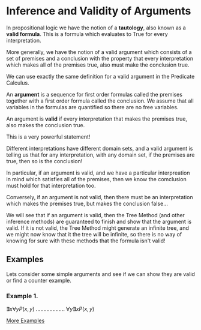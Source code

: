 # Inference and Validity of Arguments

In propositional logic we have the notion of a **tautology**, also known as a **valid formula**.
This is a formula which evaluates to True for every interpretation. 

More generally, we have the
notion of a valid argument which consists of a set of premises and a conclusion with the property
that every interpretation which makes all of the premises true, also must make the conclusion true.

We can use exactly the same definition for a valid argument in the Predicate Calculus.

An **argument** is a sequence for first order formulas called the premises together with a first
order formula called the conclusion. We assume that all variables in the formulas are quantified
so there are no free variables.

An argument is **valid** if every interpretation that makes the premises true, also makes the conclusion true.

This is a very powerful statement!

Different interpretations have different domain sets, and a valid argument is telling us that for any interpretation,
with any domain set, if the premises are true, then so is the conclusion!

In particular, if an argument is valid, and we have a particular interpreation in mind which satisfies all of the premises,
then we know the comclusion must hold for that interpretation too.

Conversely, if an argument is not valid, then there must be an interpretation which makes the premises true, 
but makes the conclusion false...  

We will see that if an argument is valid, then the Tree Method (and other inference methods) are guaranteed to finish
and show that the argument is valid.  If it is not valid, the Tree Method might generate an infinite tree, and we might
now know that it the tree will be infinite, so there is no way of knowing for sure with these methods that the formula isn't valid!

## Examples
Lets consider some simple arguments and see if we can show they are valid or find a counter example.

### Example 1.
$\exists x \forall y P(x,y)$
...................
$\forall y \exists x P(x,y)$


[More Examples](https://users.cecs.anu.edu.au/~jks/LogicNotes/exercises3.html)



